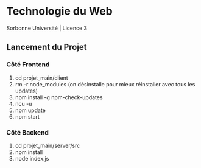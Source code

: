 # Technologie du Web
Sorbonne Université | Licence 3

## Lancement du Projet

### Côté Frontend

1.  cd projet_main/client
2.  rm -r node_modules (on désinstalle pour mieux réinstaller avec tous les updates)
3.  npm install -g npm-check-updates
4.  ncu -u
5.  npm update
6.  npm start

### Côté Backend

1.  cd projet_main/server/src
2.  npm install
3.  node index.js
